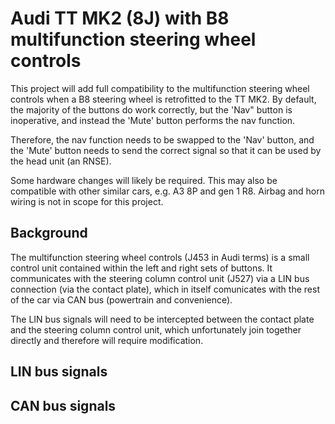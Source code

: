 # Audi TT MK2 (8J) with B8 multifunction steering wheel controls

This project will add full compatibility to the multifunction steering wheel controls when a B8 steering wheel is retrofitted to the TT MK2. By default, the majority of the buttons do work correctly, but the 'Nav" button is inoperative, and instead the 'Mute' button performs the nav function.

Therefore, the nav function needs to be swapped to the 'Nav' button, and the 'Mute' button needs to send the correct signal so that it can be used by the head unit (an RNSE).

Some hardware changes will likely be required. This may also be compatible with other similar cars, e.g. A3 8P and gen 1 R8. Airbag and horn wiring is not in scope for this project.

## Background

The multifunction steering wheel controls (J453 in Audi terms) is a small control unit contained within the left and right sets of buttons. It communicates with the steering column control unit (J527) via a LIN bus connection (via the contact plate), which in itself comunicates with the rest of the car via CAN bus (powertrain and convenience).

The LIN bus signals will need to be intercepted between the contact plate and the steering column control unit, which unfortunately join together directly and therefore will require modification.

## LIN bus signals

## CAN bus signals

